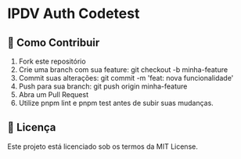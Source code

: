# IPDV Auth Codetest

## 🤝 Como Contribuir
1. Fork este repositório
2. Crie uma branch com sua feature: git checkout -b minha-feature
3. Commit suas alterações: git commit -m 'feat: nova funcionalidade'
4. Push para sua branch: git push origin minha-feature
5. Abra um Pull Request
6. Utilize pnpm lint e pnpm test antes de subir suas mudanças.

## 📄 Licença
Este projeto está licenciado sob os termos da MIT License.
